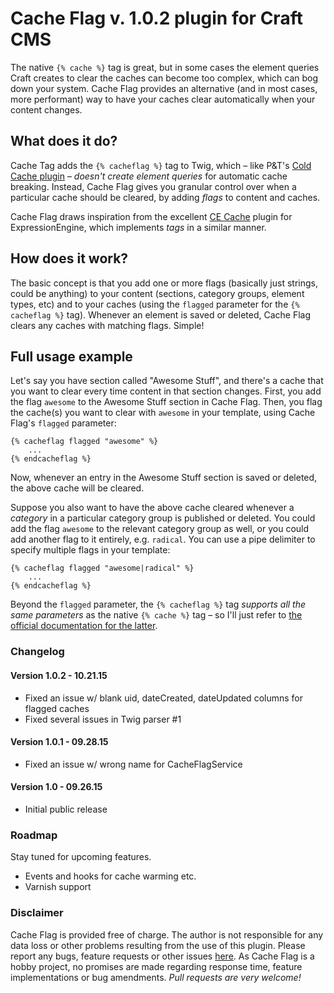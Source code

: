 # Cache Flag v. 1.0.2 plugin for Craft CMS

The native ```{% cache %}``` tag is great, but in some cases the element queries Craft creates to clear the caches can become too complex, which can bog down your system. Cache Flag provides an alternative (and in most cases, more performant) way to have your caches clear automatically when your content changes.

## What does it do?

Cache Tag adds the ```{% cacheflag %}``` tag to Twig, which – like P&T's [Cold Cache plugin](https://github.com/pixelandtonic/ColdCache) – _doesn't create element queries_ for automatic cache breaking. Instead, Cache Flag gives you granular control over when a particular cache should be cleared, by adding _flags_ to content and caches.

Cache Flag draws inspiration from the excellent [CE Cache](http://www.causingeffect.com/software/expressionengine/ce-cache) plugin for ExpressionEngine, which implements _tags_ in a similar manner.

## How does it work?

The basic concept is that you add one or more flags (basically just strings, could be anything) to your content (sections, category groups, element types, etc) and to your caches (using the ```flagged``` parameter for the ```{% cacheflag %}``` tag). Whenever an element is saved or deleted, Cache Flag clears any caches with matching flags. Simple!

## Full usage example

Let's say you have section called "Awesome Stuff", and there's a cache that you want to clear every time content in that section changes. First, you add the flag ```awesome``` to the Awesome Stuff section in Cache Flag. Then, you flag the cache(s) you want to clear with ```awesome``` in your template, using Cache Flag's ```flagged``` parameter:

```jinja
{% cacheflag flagged "awesome" %}
    ...
{% endcacheflag %}
```

Now, whenever an entry in the Awesome Stuff section is saved or deleted, the above cache will be cleared.

Suppose you also want to have the above cache cleared whenever a _category_ in a particular category group is published or deleted. You could add the flag ```awesome``` to the relevant category group as well, or you could add another flag to it entirely, e.g. ```radical```. You can use a pipe delimiter to specify multiple flags in your template:


```jinja
{% cacheflag flagged "awesome|radical" %}
    ...
{% endcacheflag %}
```


Beyond the ```flagged``` parameter, the ```{% cacheflag %}``` tag _supports all the same parameters_ as the native ```{% cache %}``` tag – so I'll just refer to [the official documentation for the latter](http://buildwithcraft.com/docs/templating/cache).


### Changelog

#### Version 1.0.2 - 10.21.15

* Fixed an issue w/ blank uid, dateCreated, dateUpdated columns for flagged caches
* Fixed several issues in Twig parser #1

#### Version 1.0.1 - 09.28.15

* Fixed an issue w/ wrong name for CacheFlagService

#### Version 1.0 - 09.26.15

* Initial public release


### Roadmap

Stay tuned for upcoming features.

* Events and hooks for cache warming etc.
* Varnish support


### Disclaimer

Cache Flag is provided free of charge. The author is not responsible for any data loss or other problems resulting from the use of this plugin.
Please report any bugs, feature requests or other issues [here](https://github.com/mmikkel/CacheFlag-Craft/issues). As Cache Flag is a hobby project, no promises are made regarding response time, feature implementations or bug amendments.
*Pull requests are very welcome!*

###